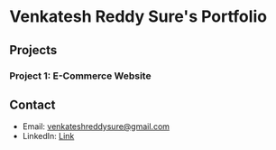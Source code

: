 # Venkatesh Reddy Sure's Portfolio

## Projects

### Project 1: E-Commerce Website


## Contact
- Email: venkateshreddysure@gmail.com
- LinkedIn: [Link](www.linkedin.com/in/surevenkatesh/)